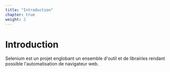 ```yaml
---
title: "Introduction"
chapter: true
weight: 2
---
```


# Introduction

Selenium est un projet englobant un ensemble d'outil et de librairies rendant possible l'automatisation de navigateur web. 
